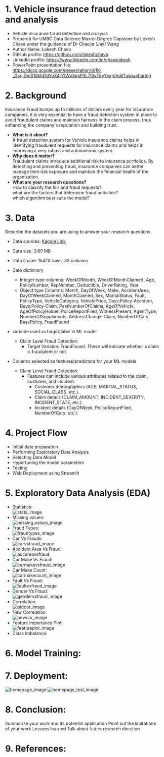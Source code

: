  # 1. Vehicle insurance fraud detection and analysis
- Vehicle insurance fraud detection and analysis
- Prepared for UMBC Data Science Master Degree Capstone by Lokesh Chava under the guidance of Dr Chaojie (Jay) Wang
- Author Name: Lokesh Chava
- GitHub profile: https://github.com/lokeshchava
- LinkedIn profile: https://www.linkedin.com/in/chavalokesh
- PowerPoint presentation file: https://docs.google.com/presentation/d/1K-_GsqiDmS10ktd7dYoX4rYIWv3ppP3L7I3vTkyYeag/edit?usp=sharing
    
# 2. Background
Insurance Fraud bumps up to millions of dollars every year for insurance companies. it is very essential to have a fraud detection system in place to avoid fraudulent claims and maintain fairness in the claim process, thus enhancing the company's reputation and building trust.
- **What is it about?**  
  A fraud detection system for Vehicle insurance claims helps in identifying fraudulent requests for insurance claims and helps in improving a very robust and autonomous system.  
- **Why does it matter?**  
  Fraudulent claims introduce additional risk to insurance portfolios. By detecting and preventing fraud, insurance companies can better manage their risk exposure and maintain the financial health of the organization.  
- **What are your research questions?**  
  How to classify the fair and fraud requests?   
  what are the factors that determine fraud activities?  
  which algorithm best suits the model?  
# 3. Data 

Describe the datasets you are using to answer your research questions.

- Data sources: [Kaggle Link](https://www.kaggle.com/datasets/khusheekapoor/vehicle-insurance-fraud-detection)
- Data size: 3.69 MB
- Data shape: 15420 rows, 33 columns
- Data dictionary
   - Integer type columns: WeekOfMonth, WeekOfMonthClaimed, Age, PolicyNumber, RepNumber, Deductible, DriverRating, Year
   - Object type Columns: Month, DayOfWeek, Make, AccidentArea, DayOfWeekClaimed, MonthClaimed, Sex, MaritalStatus, Fault, PolicyType, VehicleCategory, VehiclePrice,
       Days:Policy-Accident, Days:Policy-Claim, PastNumberOfClaims, AgeOfVehicle, AgeOfPolicyHolder, PoliceReportFiled, WitnessPresent, AgentType,
       NumberOfSuppliments, AddressChange-Claim, NumberOfCars, BasePolicy, FraudFound
- variable used as target/label in ML model
  - Claim Level Fraud Detection:
    - Target Variable: FraudFound. These will indicate whether a claim is fraudulent or not.  
  
- Columns selected as features/predictors for your ML models
  - Claim Level Fraud Detection:
    - Features can include various attributes related to the claim, customer, and incident:
      - Customer demographics (AGE, MARITAL_STATUS, SOCIAL_CLASS, etc.).
      - Claim details (CLAIM_AMOUNT, INCIDENT_SEVERITY, INCIDENT_STATE, etc.).
      - Incident details (DayOfWeek, PoliceReportFiled, NumberOfCars, etc.).

# 4. Project Flow
  - Initial data preparation
  - Performing Exploratory Data Analysis
  - Selecting Data Model
  - Hypertuning the model parameters
  - Testing
  - Web Deployment using Streamlit

# 5. Exploratory Data Analysis (EDA)
- Statistics:  
![stats_image](Images/stats.png)
- Missing values:  
![missing_values_image](Images/missingvalue.png)
- Fraud Types:  
![fraudtypes_image](Images/fraudtype.png)
- Car Vs Frauds:  
![carvsfraud_image](Images/carvsfraud.png)
- Accident Area Vs Fraud:  
![accareavsfraud](Images/accareavsfraud.png)
- Car Make Vs Fraud:  
![carmakevsfraud_image](Images/carmakevsfraud.png)
- Car Make Count:  
![carmakecount_image](Images/carmakecount.png)
- Fault Vs Fraud:  
![faultvsfraud_image](Images/faultvsfraud.png)
- Gender Vs Fraud:  
![gendervsfraud_image](Images/gendervsfraud.png)
- Correlation:  
![oldcor_image](Images/oldcor.png)
- New Correlation:  
![newcor_image](Images/newcor.png)
- Feature Importance Plot:  
![featureplot_image](Images/Featureplot.png)
- Class Imbalance:

# 6. Model Training:
# 7. Deployment:
![homepage_image](Images/homepage.jpeg)
![homepage_test_image](Images/resultpage.jpeg)
# 8. Conclusion:
Summarize your work and its potential application
Point out the limitations of your work
Lessons learned
Talk about future research direction
# 9. References:

  
